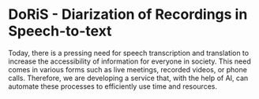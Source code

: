 # DoRiS - Diarization of Recordings in Speech-to-text

Today, there is a pressing need for speech transcription and translation to increase the accessibility of information for everyone in society. This need comes in various forms such as live meetings, recorded videos, or phone calls. Therefore, we are developing a service that, with the help of AI, can automate these processes to efficiently use time and resources.
